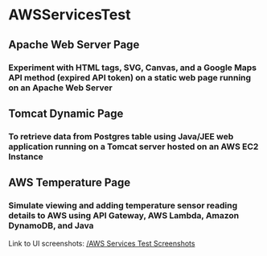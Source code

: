 # AWSServicesTest

## Apache Web Server Page

### Experiment with HTML tags, SVG, Canvas, and a Google Maps API method (expired API token) on a static web page running on an Apache Web Server

## Tomcat Dynamic Page

### To retrieve data from Postgres table using Java/JEE web application running on a Tomcat server hosted on an AWS EC2 Instance

## AWS Temperature Page 

### Simulate viewing and adding temperature sensor reading details to AWS using API Gateway, AWS Lambda, Amazon DynamoDB, and Java

Link to UI screenshots: [/AWS Services Test Screenshots]()
